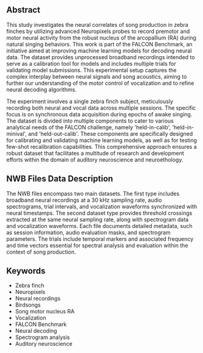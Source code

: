 ## Abstract

This study investigates the neural correlates of song production in zebra finches by utilizing advanced Neuropixels probes to record premotor and motor neural activity from the robust nucleus of the arcopallium (RA) during natural singing behaviors. This work is part of the FALCON Benchmark, an initiative aimed at improving machine learning models for decoding neural data. The dataset provides unprocessed broadband recordings intended to serve as a calibration tool for models and includes multiple trials for validating model submissions. This experimental setup captures the complex interplay between neural signals and song acoustics, aiming to further our understanding of the motor control of vocalization and to refine neural decoding algorithms.

The experiment involves a single zebra finch subject, meticulously recording both neural and vocal data across multiple sessions. The specific focus is on synchronous data acquisition during epochs of awake singing. The dataset is divided into multiple components to cater to various analytical needs of the FALCON challenge, namely 'held-in-calib', 'held-in-minival', and 'held-out-calib'. These components are specifically designed for calibrating and validating machine learning models, as well as for testing few-shot recalibration capabilities. This comprehensive approach ensures a robust dataset that facilitates a multitude of research and development efforts within the domain of auditory neuroscience and neuroethology.

## NWB Files Data Description

The NWB files encompass two main datasets. The first type includes broadband neural recordings at a 30 kHz sampling rate, audio spectrograms, trial intervals, and vocalization waveforms synchronized with neural timestamps. The second dataset type provides threshold crossings extracted at the same neural sampling rate, along with spectrogram data and vocalization waveforms. Each file documents detailed metadata, such as session information, audio evaluation masks, and spectrogram parameters. The trials include temporal markers and associated frequency and time vectors essential for spectral analysis and evaluation within the context of song production.

## Keywords

- Zebra finch
- Neuropixels
- Neural recordings
- Birdsongs
- Song motor nucleus RA
- Vocalization
- FALCON Benchmark
- Neural decoding
- Spectrogram analysis
- Auditory neuroscience